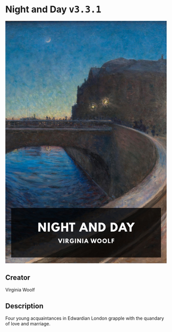 
# Night and Day <kbd>v3.3.1</kbd>

<center>
  <img src="./cover-1024.jpg"/>
</center>

## Creator
Virginia Woolf

## Description
Four young acquaintances in Edwardian London grapple with the quandary of love and marriage.

